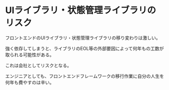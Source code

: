 # UIライブラリ・状態管理ライブラリのリスク

フロントエンドのUIライブラリ・状態管理ライブラリの移り変わりは激しい。

強く依存してしまうと、ライブラリのEOL等の外部要因によって何年もの工数が取られる可能性がある。

これは会社としてリスクとなる。

エンジニアとしても、フロントエンドフレームワークの移行作業に自分の人生を何年も費やすのは辛い。
